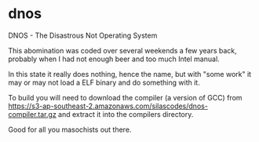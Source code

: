 # dnos
DNOS - The Disastrous Not Operating System

This abomination was coded over several weekends a few years back, probably when I had not enough beer and too much Intel manual.

In this state it really does nothing, hence the name, but with "some work" it may or may not load a ELF binary and do something with it.

To build you will need to download the compiler (a version of GCC) from https://s3-ap-southeast-2.amazonaws.com/silascodes/dnos-compiler.tar.gz and extract it into the compilers directory.

Good for all you masochists out there.
